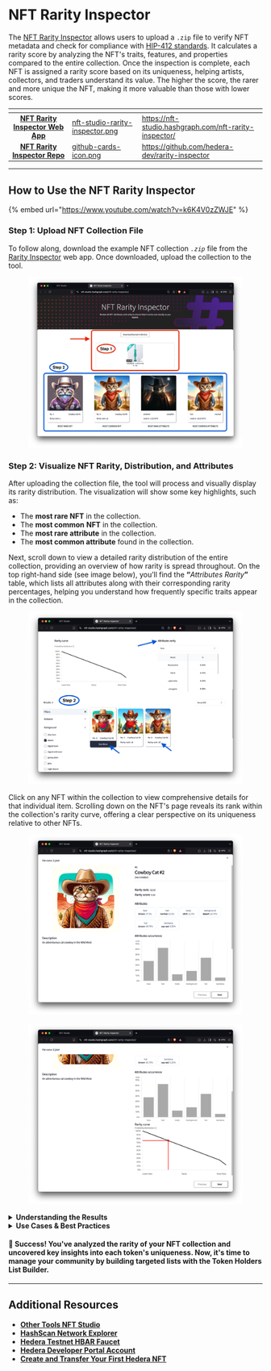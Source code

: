 # NFT Rarity Inspector

The [NFT Rarity Inspector](https://nft-studio.hashgraph.com/nft-rarity-inspector/) allows users to upload a `.zip` file to verify NFT metadata and check for compliance with [HIP-412 standards](https://hips.hedera.com/hip/hip-412). It calculates a rarity score by analyzing the NFT's traits, features, and properties compared to the entire collection. Once the inspection is complete, each NFT is assigned a rarity score based on its uniqueness, helping artists, collectors, and traders understand its value. The higher the score, the rarer and more unique the NFT, making it more valuable than those with lower scores.

<table data-card-size="large" data-view="cards"><thead><tr><th align="center"></th><th data-hidden data-card-cover data-type="files"></th><th data-hidden data-card-target data-type="content-ref"></th></tr></thead><tbody><tr><td align="center"><a href="https://nft-studio.hashgraph.com/nft-rarity-inspector/"><strong>NFT Rarity Inspector Web App</strong></a></td><td><a href="../../.gitbook/assets/nft-studio-rarity-inspector.png">nft-studio-rarity-inspector.png</a></td><td><a href="https://nft-studio.hashgraph.com/nft-rarity-inspector/">https://nft-studio.hashgraph.com/nft-rarity-inspector/</a></td></tr><tr><td align="center"><a href="https://github.com/hedera-dev/nft-rarity-inspector"><strong>NFT Rarity Inspector Repo</strong></a></td><td><a href="../../.gitbook/assets/github-cards-icon.png">github-cards-icon.png</a></td><td><a href="https://github.com/hedera-dev/rarity-inspector">https://github.com/hedera-dev/rarity-inspector</a></td></tr></tbody></table>



***

## How to Use the NFT Rarity Inspector

{% embed url="https://www.youtube.com/watch?v=k6K4V0zZWJE" %}

### Step 1: Upload NFT Collection File

To follow along, download the example NFT collection _`.zip`_ file from the [Rarity Inspector](https://www.nfttoolkit.app/nft-rarity-inspector/) web app. Once downloaded, upload the collection to the tool.

<figure><img src="../../.gitbook/assets/nft-studio-rarity-inspector-upload.png" alt=""><figcaption></figcaption></figure>

### Step 2: Visualize NFT Rarity, Distribution, and Attributes

After uploading the collection file, the tool will process and visually display its rarity distribution. The visualization will show some key highlights, such as:

* The **most rare NFT** in the collection.
* The **most common** **NFT** in the collection.
* The **most rare attribute** in the collection.
* The **most common attribute** found in the collection.

Next, scroll down to view a detailed rarity distribution of the entire collection, providing an overview of how rarity is spread throughout. On the top right-hand side (see image below), you’ll find the **“**_Attributes Rarity_**”** table, which lists all attributes along with their corresponding rarity percentages, helping you understand how frequently specific traits appear in the collection.

<figure><img src="../../.gitbook/assets/nft-studio-rarity-inspector-distribution.png" alt=""><figcaption></figcaption></figure>

Click on any NFT within the collection to view comprehensive details for that individual item. Scrolling down on the NFT's page reveals its rank within the collection's rarity curve, offering a clear perspective on its uniqueness relative to other NFTs.

<div><figure><img src="../../.gitbook/assets/nft-studio-rarity-inspector-details.png" alt=""><figcaption></figcaption></figure> <figure><img src="../../.gitbook/assets/nft-studio-rarity-inspector-details-2.png" alt=""><figcaption></figcaption></figure></div>

<details>

<summary><strong>Understanding the Results</strong></summary>

&#x20;The rarity score generated by the NFT Rarity Inspector provides valuable insights into an NFT's relative uniqueness and potential value. Here's how to interpret the results:

* The score typically ranges across a scale, where a higher score indicates a rarer NFT. The value of the score is relative to other NFTs within the same collection.
* Each NFT is also ranked within the entire collection based on its score, giving you an idea of how unique a particular NFT is compared to others.
* The tool offers a detailed breakdown of each attribute and its rarity percentage within the collection. For example, if only 5% of NFTs share a specific trait, that trait significantly boosts the NFT’s rarity score.

By understanding the rarity score and the associated ranking, you can make informed decisions about the value of each NFT within the collection.

</details>

<details>

<summary><strong>Use Cases &#x26; Best Practices</strong></summary>

The NFT Rarity Inspector is designed to support various stages of your NFT project, from development to sale. Here are some practical ways to use the tool:

* Use the inspector before minting to ensure a balanced distribution of traits and accurately represent any "rare" items in your collection.
* Sellers can use the rarity scores to price their NFTs more effectively, highlighting rare traits to potential buyers and setting competitive prices based on uniqueness.
* Buyers and collectors can analyze rarity scores to make informed purchasing decisions, selecting NFTs that are more rare and potentially have greater resale value.
* Share the rarity distribution with your community to enhance transparency and generate excitement about your collection's unique aspects.

**Best Practices**

* Ensure traits are named consistently across all NFTs in your collection for accurate analysis.
* Run the tool periodically as your collection evolves or new items are added to keep rarity information current.
* Include all relevant attributes and properties in your metadata to ensure a thorough analysis and accurate rarity score.

</details>

#### 🎉 Success! You've analyzed the rarity of your NFT collection and uncovered key insights into each token's uniqueness. Now, it's time to manage your community by building targeted lists with the Token Holders List Builder.

***

## Additional Resources

* [**Other Tools NFT Studio**](https://nft-studio.hashgraph.com/)
* [**HashScan Network Explorer**](https://hashscan.io/)
* [**Hedera Testnet HBAR Faucet**](https://portal.hedera.com/faucet)
* [**Hedera Developer Portal Account**](https://portal.hedera.com/)
* [**Create and Transfer Your First Hedera NFT**](../../tutorials/token/create-and-transfer-your-first-nft.md)
